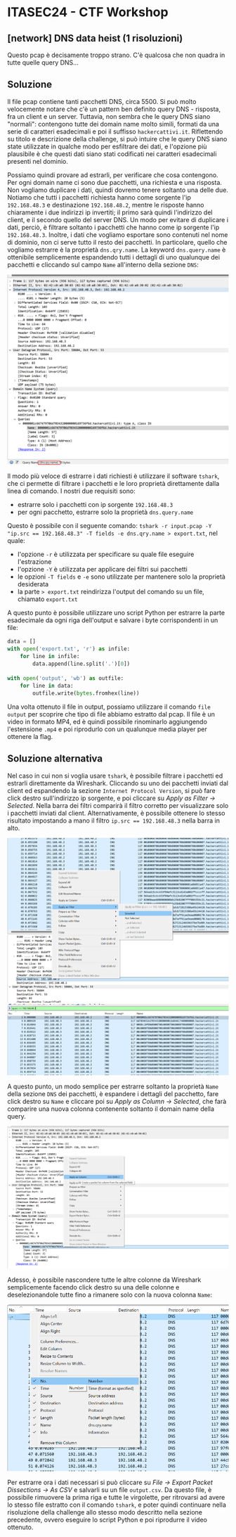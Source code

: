 # ITASEC24 - CTF Workshop

## [network] DNS data heist (1 risoluzioni)

Questo pcap è decisamente troppo strano. C'è qualcosa che non quadra in tutte quelle query DNS...

## Soluzione

Il file pcap contiene tanti pacchetti DNS, circa 5500. Si può molto velocemente notare che c'è un pattern ben definito
query DNS - risposta, fra un client e un server. Tuttavia, non sembra che le query DNS siano "normali": contengono tutte
dei domain name molto simili, formati da una serie di caratteri esadecimali e poi il suffisso `hackercattivi.it`.
Riflettendo su titolo e descrizione della challenge, si può intuire che le query DNS siano state utilizzate in qualche
modo per esfiltrare dei dati, e l'opzione più plausibile è che questi dati siano stati codificati nei caratteri
esadecimali presenti nel dominio.

Possiamo quindi provare ad estrarli, per verificare che cosa contengono. Per ogni domain name ci sono due pacchetti, una
richiesta e una risposta. Non vogliamo duplicare i dati, quindi dovremo tenere soltanto una delle due. Notiamo che tutti
i pacchetti richiesta hanno come sorgente l'ip `192.168.48.3` e destinazione `192.168.48.2`, mentre le risposte hanno
chiaramente i due indirizzi ip invertiti; il primo sarà quindi l'indirizzo del client, e il secondo quello del server
DNS. Un modo per evitare di duplicare i dati, perciò, è filtrare soltanto i pacchetti che hanno come ip sorgente
l'ip `192.168.48.3`. Inoltre, i dati che vogliamo esportare sono contenuti nel nome di dominio, non ci serve tutto il
resto dei pacchetti. In particolare, quello che vogliamo estrarre è la proprietà `dns.qry.name`. La
keyword `dns.query.name` è ottenibile semplicemente espandendo tutti i dettagli di uno qualunque dei pacchetti e
cliccando sul campo `Name` all'interno della sezione `DNS`:

![dns.query.name](writeup/dns.query.name.png)

Il modo più veloce di estrarre i dati richiesti è utilizzare il software `tshark`, che ci permette di filtrare i
pacchetti e le loro proprietà direttamente dalla linea di comando. I nostri due requisiti sono:

- estrarre solo i pacchetti con ip sorgente `192.168.48.3`
- per ogni pacchetto, estrarre solo la proprietà `dns.query.name`

Questo è possibile con il seguente
comando: `tshark -r input.pcap -Y "ip.src == 192.168.48.3" -T fields -e dns.qry.name > export.txt`, nel quale:

- l'opzione `-r` è utilizzata per specificare su quale file eseguire l'estrazione
- l'opzione `-Y` è utilizzata per applicare dei filtri sui pacchetti
- le opzioni `-T fields` e `-e` sono utilizzate per mantenere solo la proprietà desiderata
- la parte `> export.txt` reindirizza l'output del comando su un file, chiamato `export.txt`

A questo punto è possibile utilizzare uno script Python per estrarre la parte esadecimale da ogni riga dell'output e
salvare i byte corrispondenti in un file:

```python
data = []
with open('export.txt', 'r') as infile:
    for line in infile:
        data.append(line.split('.')[0])

with open('output', 'wb') as outfile:
    for line in data:
        outfile.write(bytes.fromhex(line))
```

Una volta ottenuto il file in output, possiamo utilizzare il comando `file output` per scoprire che tipo di file abbiamo
estratto dal pcap. Il file è un video in formato MP4, ed è quindi possibile rinominarlo aggiungendo l'estensione `.mp4`
e poi riprodurlo con un qualunque media player per ottenere la flag.

## Soluzione alternativa

Nel caso in cui non si voglia usare `tshark`, è possibile filtrare i pacchetti ed estrarli direttamente da Wireshark.
Cliccando su uno dei pacchetti inviati dal client ed espandendo la sezione `Internet Protocol Version`, si può fare
click destro sull'indirizzo ip sorgente, e poi cliccare su _Apply as Filter -> Selected_. Nella barra dei filtri
comparirà il filtro corretto per visualizzare solo i pacchetti inviati dal client. Alternativamente, è possibile
ottenere lo stesso risultato impostando a mano il filtro `ip.src == 192.168.48.3` nella barra in alto.

![apply_as_filter](writeup/apply_as_filter.png)
![ip_filter](writeup/ip_filter.png)

A questo punto, un modo semplice per estrarre soltanto la proprietà `Name` della sezione `DNS` dei pacchetti, è
espandere i dettagli del pacchetto, fare click destro su `Name` e cliccare poi su _Apply as Column -> Selected_, che
farà comparire una nuova colonna contenente soltanto il domain name della query.

![apply_as_column](writeup/apply_as_column.png)

Adesso, è possibile nascondere tutte le altre colonne da Wireshark semplicemente facendo click destro su una delle
colonne e deselezionandole tutte fino a rimanere solo con la nuova colonna `Name`:

![remove_column](writeup/remove_column.png)

Per estrarre ora i dati necessari si può cliccare su _File -> Export Packet Dissections -> As CSV_ e salvarli su un
file `output.csv`. Da questo file, è possibile rimuovere la prima riga e tutte le virgolette, per ritrovarsi ad avere lo
stesso file estratto con il comando `tshark`, e poter quindi continuare nella risoluzione della challenge allo stesso
modo descritto nella sezione precedente, ovvero eseguire lo script Python e poi riprodurre il video ottenuto.
